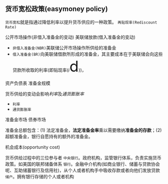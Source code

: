 
## 货币宽松政策(easymoney policy)

`货币宽松`就是指通过降低利率以提升货币供应的一种政策。
`再贴现率(Rediscount Rate)`


公开市场操作(非借入准备金的变动)
美联储放款(借入准备金的变动)

- `非借入准备金(NBR)`美联储公开市场操作所供给的准备金
- `借入准备金(BR)`向美联储借款所形成的准备金，其主要成本在于美联储会向这些贷款所收取的利率(即贴现率(*i*<font size=21>d</font>))，

资产负债表
准备金规模

货币供给的变动会影响*利率*及*通货膨胀率*
- `利率`
- `通货膨胀率`


准备金市场
债券市场

准备金总额包含：(1) 法定准备金，**法定准备金率**乘以需要缴纳**准备金的存款**；(2) 超额准备金，银行自愿持有的额外的准备金。

机会成本(opportunity cost)

货币供给过程中的三位参与者
`中央银行`。政府机构，监管银行体系，负责实施货币政策。如美国的联邦储备体系
`银行`。金融中介机构(如商业银行、储蓄与贷款协会呢、互助储蓄银行及信用社)，从个人或者机构手中吸收存款或者向他们发放贷款
`储户`。拥有银行存储的个人或者机构

